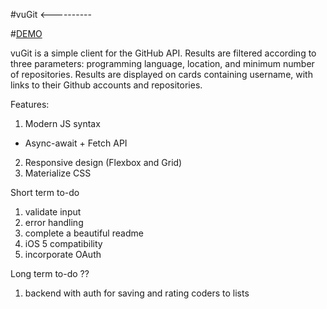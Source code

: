 #vuGit
 <----------
 >
#[DEMO](https://chefthomas.github.io/vugit/)

vuGit is a simple client for the GitHub API. Results are filtered according to three parameters: programming language, location, and minimum number of repositories. Results are displayed on cards containing username, with links to their Github accounts and repositories. 

Features:
1. Modern JS syntax
  - Async-await + Fetch API
2. Responsive design (Flexbox and Grid)
3. Materialize CSS


Short term to-do
1. validate input
2. error handling
3. complete a beautiful readme
4. iOS 5 compatibility
5. incorporate OAuth

Long term to-do ??
1. backend with auth for saving and rating coders to lists



